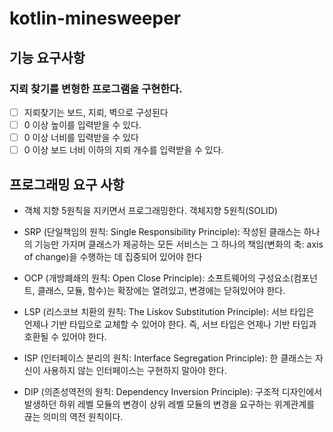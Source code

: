 # kotlin-minesweeper

## 기능 요구사항
### 지뢰 찾기를 변형한 프로그램을 구현한다.

- [ ] 지뢰찾기는 보드, 지뢰, 벽으로 구성된다
- [ ] 0 이상 높이를 입력받을 수 있다.
- [ ] 0 이상 너비를 입력받을 수 있다
- [ ] 0 이상 보드 너비 이하의 지뢰 개수를 입력받을 수 있다.

## 프로그래밍 요구 사항
- 객체 지향 5원칙을 지키면서 프로그래밍한다.
객체지향 5원칙(SOLID)

- SRP (단일책임의 원칙: Single Responsibility Principle): 작성된 클래스는 하나의 기능만 가지며 클래스가 제공하는 모든 서비스는 그 하나의 책임(변화의 축: axis of change)을 수행하는 데 집중되어 있어야 한다
- OCP (개방폐쇄의 원칙: Open Close Principle): 소프트웨어의 구성요소(컴포넌트, 클래스, 모듈, 함수)는 확장에는 열려있고, 변경에는 닫혀있어야 한다.
- LSP (리스코브 치환의 원칙: The Liskov Substitution Principle): 서브 타입은 언제나 기반 타입으로 교체할 수 있어야 한다. 즉, 서브 타입은 언제나 기반 타입과 호환될 수 있어야 한다.
- ISP (인터페이스 분리의 원칙: Interface Segregation Principle): 한 클래스는 자신이 사용하지 않는 인터페이스는 구현하지 말아야 한다.
- DIP (의존성역전의 원칙: Dependency Inversion Principle): 구조적 디자인에서 발생하던 하위 레벨 모듈의 변경이 상위 레벨 모듈의 변경을 요구하는 위계관계를 끊는 의미의 역전 원칙이다.
